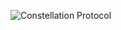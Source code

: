




![Constellation Protocol](https://github.com/ysfkel/constellation-protocol/blob/master/images/logo2.png "Optional title")
